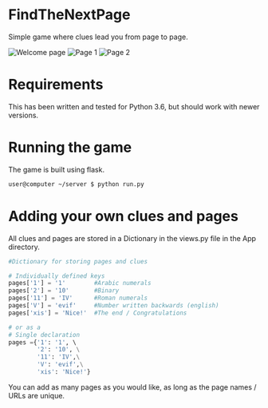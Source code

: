 # FindTheNextPage
Simple game where clues lead you from page to page.

![Welcome page](/resources/1_welcome.png)
![Page 1](/resources/2_page1.png)
![Page 2](/resources/3_page2.png)

# Requirements

This has been written and tested for Python 3.6, but should work with newer versions.

# Running the game

The game is built using flask.

```bash
user@computer ~/server $ python run.py
```

# Adding your own clues and pages

All clues and pages are stored in a Dictionary in the views.py file in the App directory.

```python
#Dictionary for storing pages and clues

# Individually defined keys
pages['1'] = '1'        #Arabic numerals
pages['2'] = '10'       #Binary
pages['11'] = 'IV'      #Roman numerals
pages['V'] = 'evif'     #Number written backwards (english)
pages['xis'] = 'Nice!'  #The end / Congratulations

# or as a
# Single declaration
pages ={'1': '1', \ 
        '2': '10', \
        '11': 'IV',\
        'V': 'evif',\
        'xis': 'Nice!'}

```
You can add as many pages as you would like, as long as the page names / URLs are unique.
